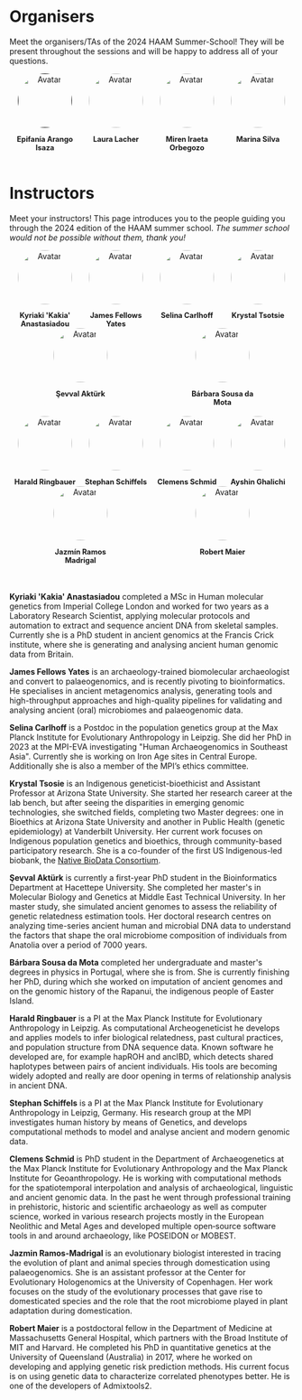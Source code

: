 # Organisers

Meet the organisers/TAs of the 2024 HAAM Summer-School! They will be present throughout the sessions and will be happy to address all of your questions.

<div class="avatar">

  <div class="member">
  <div class="square"><a href="" target="_blank"><img src="assets/images/organisers/Epifania_Arango_Isaza.jpg" alt="Avatar" /></a></div>
  <p>Epifanía Arango Isaza</p>
  </div>

  <div class="member">
  <div class="square"><a href="https://www.eva.mpg.de/de/archaeogenetics/staff/laura-lacher/" target="_blank"><img src="assets/images/organisers/Laura_Lacher.jpg" alt="Avatar" /></a></div>
  <p>Laura Lacher</p>
  </div>
  
  <div class="member">
  <div class="square"><a href="https://globe.ku.dk/staff-list/?pure=en/persons/558828" target="_blank"><img src="assets/images/organisers/Miren_Iraeta_Orbegozo.jpg" alt="Avatar" /></a></div>
  <p>Miren Iraeta Orbegozo</p>
  </div>

  <div class="member">
  <div class="square"><a href="https://www.crick.ac.uk/research/find-a-researcher/marina-soares-da-silva" target="_blank"><img src="assets/images/organisers/Marina_Silva.jpg" alt="Avatar" /></a></div>
  <p>Marina Silva</p>
  </div>

</div>

<br>


# Instructors

Meet your instructors! This page introduces you to the people guiding you through the 2024 edition of the HAAM summer school. _The summer school would not be possible without them, thank you!_

<div class="avatar">

  <div class ="member">
    <div class="square"><a href="https://www.crick.ac.uk/research/find-a-researcher/kyriaki-anastasiadou" target="_blank"><img src="assets/images/instructors/kakia.jpg" alt="Avatar" /></a></div>
    <p>Kyriaki 'Kakia' Anastasiadou</p>
  </div>

  <div class ="member">
    <div class="square"><a href="https://www.jafy.eu/" target="_blank"><img src="assets/images/instructors/james.png" alt="Avatar" /></a></div>
    <p>James Fellows Yates</p>
  </div>

  <div class ="member">
    <div class="square"><a href="https://www.eva.mpg.de/de/archaeogenetics/staff/selina-carlhoff/" target="_blank"><img src="assets/images/instructors/selina.jpg" alt="Avatar" /></a></div>
    <p>Selina Carlhoff</p>
  </div>

  <div class ="member">
    <div class="square"><a href="https://search.asu.edu/profile/535281" target="_blank"><img src="assets/images/instructors/ktsosie.png" alt="Avatar" /></a></div>
    <p>Krystal Tsotsie</p>
  </div>

  <div class ="member">
    <div class="square"><a href="https://www.researchgate.net/profile/Sevval-Aktuerk" target="_blank"><img src="assets/images/instructors/sevval.jpg" alt="Avatar" /></a></div>
    <p>Şevval Aktürk</p>
  </div>

  <div class ="member">
    <div class="square"><a href="https://www.sib.swiss/directory/person/barbara-damota" target="_blank"><img src="assets/images/instructors/barbara.jpg" alt="Avatar" /></a></div>
    <p>Bárbara Sousa da Mota</p>
  </div>

</div>
<br>
<div class="avatar">

  <div class ="member">
    <div class="square"><a href="https://www.eva.mpg.de/archaeogenetics/staff/harald-ringbauer/" target="_blank"><img src="assets/images/instructors/harald.jpg" alt="Avatar" /></a></div>
    <p>Harald Ringbauer</p>
  </div>

  <div class ="member">
    <div class="square"><a href="https://www.eva.mpg.de/archaeogenetics/staff/stephan-schiffels/" target="_blank"><img src="assets/images/instructors/stephan.jpg" alt="Avatar" /></a></div>
    <p>Stephan Schiffels</p>
  </div>

  <div class ="member">
    <div class="square"><a href="https://nevrome.de" target="_blank"><img src="assets/images/instructors/clemens.JPG" alt="Avatar" /></a></div>
    <p>Clemens Schmid</p>
  </div>

  <div class ="member">
    <div class="square"><a href="https://www.shh.mpg.de/person/96126/2114093" target="_blank"><img src="assets/images/instructors/ACCOUNT_Anonymous.png" alt="Avatar" /></a></div>
    <p>Ayshin Ghalichi</p>
  </div>

  <div class ="member">
    <div class="square"><a href="https://globe.ku.dk/staff-list/?pure=en/persons/502736" target="_blank"><img src="assets/images/instructors/jazmin.jpg" alt="Avatar" /></a></div>
    <p>Jazmín Ramos Madrigal</p>
  </div>

  <div class ="member">
    <div class="square"><a href="https://github.com/uqrmaie1" target="_blank"><img src="assets/images/instructors/robert.jpg" alt="Avatar" /></a></div>
    <p>Robert Maier</p>
  </div>

</div>

<br>
<br>

**Kyriaki 'Kakia' Anastasiadou** completed a MSc in Human molecular genetics from Imperial College London and worked for two years as a Laboratory Research Scientist, applying molecular protocols and automation to extract and sequence ancient DNA from skeletal samples. Currently she is a PhD student in ancient genomics at the Francis Crick institute, where she is generating and analysing ancient human genomic data from Britain.

**James Fellows Yates** is an archaeology-trained biomolecular archaeologist and convert to palaeogenomics, and is recently pivoting to bioinformatics. He specialises in ancient metagenomics analysis, generating tools and high-throughput approaches and high-quality pipelines for validating and analysing ancient (oral) microbiomes and palaeogenomic data.

**Selina Carlhoff** is a Postdoc in the population genetics group at the Max Planck Institute for Evolutionary Anthropology in Leipzig. She did her PhD in 2023 at the MPI-EVA investigating "Human Archaeogenomics in Southeast Asia". Currently she is working on Iron Age sites in Central Europe. Additionally she is also a member of the MPI’s ethics committee.

**Krystal Tsosie** is an Indigenous geneticist-bioethicist and Assistant Professor at Arizona State University. She started her research career at the lab bench, but after seeing the disparities in emerging genomic technologies, she switched fields, completing two Master degrees: one in Bioethics at Arizona State University and another in Public Health (genetic epidemiology) at Vanderbilt University. 
Her current work focuses on Indigenous population genetics and bioethics, through community-based participatory research. She is a co-founder of the first US Indigenous-led biobank, the [Native BioData Consortium](https://nativebio.org/).

**Şevval Aktürk** is currently a first-year PhD student in the Bioinformatics Department at Hacettepe University. She completed her master's in Molecular Biology and Genetics at Middle East Technical University. In her master study, she simulated ancient genomes to assess the reliability of genetic relatedness estimation tools. Her doctoral research centres on analyzing time-series ancient human and microbial DNA data to understand the factors that shape the oral microbiome composition of individuals from Anatolia over a period of 7000 years.

**Bárbara Sousa da Mota** completed her undergraduate and master's degrees in physics in Portugal, where she is from. She is currently finishing her PhD, during which she worked on imputation of ancient genomes and on the genomic history of the Rapanui, the indigenous people of Easter Island.

**Harald Ringbauer** is a PI at the Max Planck Institute for Evolutionary Anthropology in Leipzig. As computational Archeogeneticist he develops and applies models to infer biological relatedness, past cultural practices, and population structure from DNA sequence data. Known software he developed are, for example hapROH and ancIBD, which detects shared haplotypes between pairs of ancient individuals. His tools are becoming widely adopted and really are door opening in terms of relationship analysis in ancient DNA.

**Stephan Schiffels** is a PI at the Max Planck Institute for Evolutionary Anthropology in Leipzig, Germany. His research group at the MPI investigates human history by means of Genetics, and develops computational methods to model and analyse ancient and modern genomic data.

**Clemens Schmid** is PhD student in the Department of Archaeogenetics at the Max Planck Institute for Evolutionary Anthropology and the Max Planck Institute for Geoanthropology. He is working with computational methods for the spatiotemporal interpolation and analysis of archaeological, linguistic and ancient genomic data. In the past he went through professional training in prehistoric, historic and scientific archaeology as well as computer science, worked in various research projects mostly in the European Neolithic and Metal Ages and developed multiple open‑source software tools in and around archaeology, like POSEIDON or MOBEST.

<!-- AYSHIN -->

**Jazmin Ramos-Madrigal** is an evolutionary biologist interested in tracing the evolution of plant and animal species through domestication using palaeogenomics. She is an assistant professor at the Center for Evolutionary Hologenomics at the University of Copenhagen.
Her work focuses on the study of the evolutionary processes that gave rise to domesticated species and the role that the root microbiome played in plant adaptation during domestication.

**Robert Maier** is a postdoctoral fellow in the Department of Medicine at Massachusetts General Hospital, which partners with the Broad Institute of MIT and Harvard. He completed his PhD in quantitative genetics at the University of Queensland (Australia) in 2017, where he worked on developing and applying genetic risk prediction methods. His current focus is on using genetic data to characterize correlated phenotypes better. He is one of the developers of Admixtools2. 


<style>
.member {
  width: 7rem;
  text-align: center;
}

.square {
  display: inline-block;
  width: 6rem;
  height: 6rem;
  margin: auto;
  /* background-color: #fff; */ /* Remove hard-coded colours so the website works in dark mode too. */
}

.square img {
  opacity: 1;
  -webkit-transition: 0.3s ease-in-out;
  transition: 0.3s ease-in-out;
}

.square:hover img {
  opacity: 0.5;
}

.avatar {
  display: flex;
  flex-wrap: wrap;
  justify-content: space-around;
}

.avatar img {
  border-radius: 50%;
  width: 6rem;
  height: 6rem;
  object-fit: cover;
  display: block;
  margin: auto;
  object-position: center top; // If the picture is larger/smaller than the avatar space, cop keeping the middle-top part.
}

.member p {
  text-align: center;
  font-size: 0.7rem;
  margin-bottom: 0;
  display: block;
}

.member p:first-of-type {
  font-size: 0.8rem;
  /* color: #000;   */ /* Remove hard-coded colours so the website works in dark mode too. */
  font-weight: bold;
}
</style>
